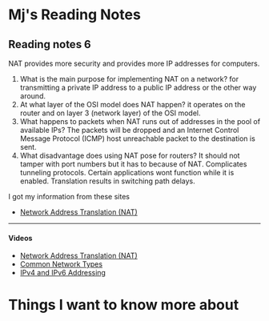 # Mj's Reading Notes 

## Reading notes 6
NAT provides more security and provides more IP addresses for computers. 

1. What is the main purpose for implementing NAT on a network? for transmitting a private IP address to a public IP address or the other way around.
2. At what layer of the OSI model does NAT happen? it operates on the router and on layer 3 (network layer) of the OSI model.
3. What happens to packets when NAT runs out of addresses in the pool of available IPs? The packets will be dropped and an Internet Control Message Protocol (ICMP) host unreachable packet to the destination is sent.
4. What disadvantage does using NAT pose for routers? It should not tamper with port numbers but it has to because of NAT. Complicates tunneling protocols. Certain applications wont function while it is enabled. Translation results in switching path delays. 

I got my information from these sites
- [Network Address Translation (NAT)](https://www.geeksforgeeks.org/network-address-translation-nat/)
---
#### Videos
- [Network Address Translation (NAT)](https://www.professormesser.com/professor-messer-archives/n10-007/network-address-translation-3/)
- [Common Network Types](https://www.professormesser.com/professor-messer-archives/n10-007/common-network-types/)
- [IPv4 and IPv6 Addressing](https://www.professormesser.com/professor-messer-archives/n10-007/ipv4-and-ipv6-addressing/)

# Things I want to know more about